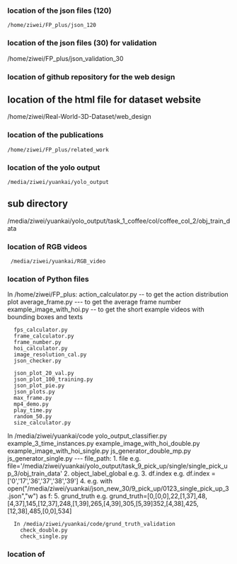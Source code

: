 ### location of the json files (120)
    /home/ziwei/FP_plus/json_120


### location of the json files (30) for validation
   /home/ziwei/FP_plus/json_validation_30

### location of github repository for the web design
  ## location of the html file for dataset website
   /home/ziwei/Real-World-3D-Dataset/web_design

### location of the publications
    /home/ziwei/FP_plus/related_work

### location of the yolo output
    /media/ziwei/yuankai/yolo_output
   ## sub directory
   /media/ziwei/yuankai/yolo_output/task_1_coffee/col/coffee_col_2/obj_train_data

<!-- ### location of the html file of the web
   /home/ziwei/Real-World-3D-Dataset/web_design -->
   

### location of RGB videos
     /media/ziwei/yuankai/RGB_video

### location of Python files
   In /home/ziwei/FP_plus:
      action_calculator.py
      -- to get the action distribution plot
      average_frame.py
      --- to get the average frame number
      example_image_with_hoi.py
      -- to get the short example videos with bounding boxes and texts
      
      fps_calculator.py
      frame_calculator.py
      frame_number.py
      hoi_calculator.py
      image_resolution_cal.py
      json_checker.py 
      
      json_plot_20_val.py
      json_plot_100_training.py
      json_plot_pie.py
      json_plots.py
      max_frame.py
      mp4_demo.py
      play_time.py
      random_50.py
      size_calculator.py
   In /media/ziwei/yuankai/code
      yolo_output_classifier.py
      example_3_time_instances.py
      example_image_with_hoi_double.py
      example_image_with_hoi_single.py
      js_generator_double_mp.py
      js_generator_single.py
       --- file_path: 1. file e.g. file='/media/ziwei/yuankai/yolo_output/task_9_pick_up/single/single_pick_up_3/obj_train_data'
                      2. object_label_global e.g. 
                      3. df.index e.g. df.index = ['0','17','36','37','38','39']
                      4. e.g. with open("/media/ziwei/yuankai/json_new_30/9_pick_up/0123_single_pick_up_3.json","w") as f:
                      5. grund_truth e.g. grund_truth=[0,[0,0],22,[1,37],48,[4,37],145,[12,37],248,[1,39],265,[4,39],305,[5,39]352,[4,38],425,[12,38],485,[0,0],534]

      In /media/ziwei/yuankai/code/grund_truth_validation
        check_double.py
        check_single.py

### location of 
